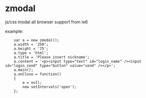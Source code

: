 zmodal
======

js/css modal all browser support from ie6

example:

		var a = new zmodal();
		a.width = '250';
		a.height = '75';
		a.type = 'html';
		a.title = 'Please insert nickname';
		a.content = '<p><input type="text" id="login_name" /><input id="login_send" type="button" value="send" /></p>';
		a.main();	
		a.onClose = function()
		{
			a = null;
			new setIntervals('open');			
		};


